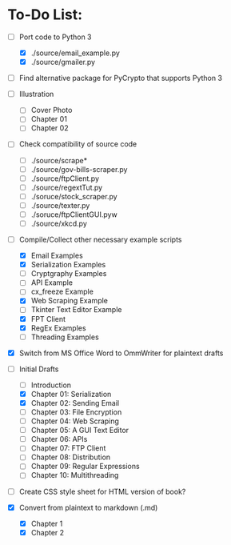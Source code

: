 # To-Do List:

- [ ] Port code to Python 3
    - [x] ./source/email\_example.py
    - [x] ./source/gmailer.py

- [ ] Find alternative package for PyCrypto that supports Python 3

- [ ] Illustration
    - [ ] Cover Photo
    - [ ] Chapter 01
    - [ ] Chapter 02

- [ ] Check compatibility of source code
    - [ ] ./source/scrape\*
    - [ ] ./source/gov-bills-scraper.py
    - [ ] ./source/ftpClient.py
    - [ ] ./source/regextTut.py
    - [ ] ./soruce/stock\_scraper.py
    - [ ] ./source/texter.py
    - [ ] ./soruce/ftpClientGUI.pyw
    - [ ] ./source/xkcd.py

- [ ] Compile/Collect other necessary example
  scripts
    - [x] Email Examples
    - [x] Serialization Examples
    - [ ] Cryptgraphy Examples
    - [ ] API Example
    - [ ] cx\_freeze Example
    - [x] Web Scraping Example
    - [ ] Tkinter Text Editor Example
    - [x] FPT Client
    - [x] RegEx Examples
    - [ ] Threading Examples

- [x] Switch from MS Office Word to OmmWriter for plaintext drafts

- [ ] Initial Drafts
    - [ ] Introduction
    - [x] Chapter 01: Serialization
    - [x] Chapter 02: Sending Email
    - [ ] Chapter 03: File Encryption
    - [ ] Chapter 04: Web Scraping
    - [ ] Chapter 05: A GUI Text Editor
    - [ ] Chapter 06: APIs
    - [ ] Chapter 07: FTP Client
    - [ ] Chapter 08: Distribution
    - [ ] Chapter 09: Regular Expressions
    - [ ] Chapter 10: Multithreading

- [ ] Create CSS style sheet for HTML version of book?

- [x] Convert from plaintext to markdown (.md)
    - [x] Chapter 1
    - [x] Chapter 2
